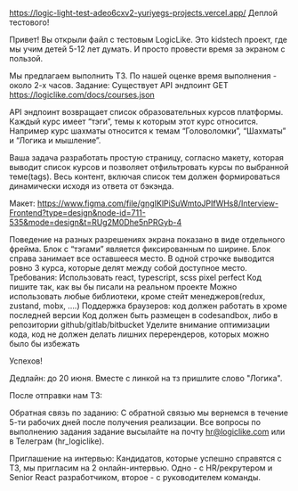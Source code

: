 https://logic-light-test-adeo6cxv2-yuriyegs-projects.vercel.app/
Деплой тестового!

Привет! Вы открыли файл с тестовым LogicLike. Это kidstech проект, где мы учим детей 5-12 лет думать. И просто провести время за экраном с пользой.

Мы предлагаем выполнить ТЗ. По нашей оценке время выполнения - около 2-х часов.
Задание:
Существует API эндпоинт
GET https://logiclike.com/docs/courses.json

API эндпоинт возвращает список образовательных курсов платформы. Каждый курс имеет “тэги”, темы к которым этот курс относится. Например курс шахматы относится к темам “Головоломки”, “Шахматы” и “Логика и мышление”.

Ваша задача разработать простую страницу, согласно макету, которая выводит список курсов и позволяет отфильтровать курсы по выбранной теме(tags). Весь контент, включая список тем должен формироваться динамически исходя из ответа от бэкэнда.

Макет: https://www.figma.com/file/gngIKlPiSuWmtoJPIfWHs8/Interview-Frontend?type=design&node-id=711-535&mode=design&t=RUg2M0Dhe5nPRGyb-4

Поведение на разных разрешениях экрана показано в виде отдельного фрейма. Блок с “тэгами” является фиксированным по ширине. Блок справа занимает все оставшееся место. В одной строчке выводится ровно 3 курса, которые делят между собой доступное место.
Требования:
Использовать react, typescript, scss
pixel perfect
Код пишите так, как вы бы писали на реальном проекте
Можно использовать любые библиотеки, кроме стейт менеджеров(redux, zustand, mobx, ….)
Поддержка браузеров: код должен работать в хроме последней версии
Код должен быть размещен в codesandbox, либо в репозитории github/gitlab/bitbucket
Уделите внимание оптимизации кода, код не должен делать лишних перерендеров, которых можно было бы избежать

Успехов!

Дедлайн: до 20 июня. Вместе с линкой на тз пришлите слово "Логика".

После отправки нам ТЗ:

Обратная связь по заданию:
С обратной связью мы вернемся в течение 5-ти рабочих дней после получения реализации.
Все вопросы по выполнению задания задание высылайте на почту hr@logiclike.com или в Телеграм (hr_logiclike).

Приглашение на интервью:
Кандидатов, которые успешно справятся с ТЗ, мы пригласим на 2 онлайн-интервью. Одно - с HR/рекрутером и Senior React разработчиком, второе - с руководителем команды.

